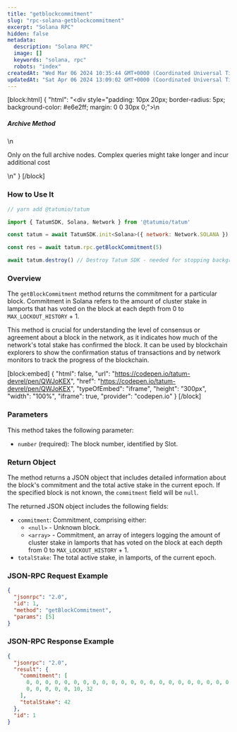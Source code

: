 ```yaml
---
title: "getblockcommitment"
slug: "rpc-solana-getblockcommitment"
excerpt: "Solana RPC"
hidden: false
metadata: 
  description: "Solana RPC"
  image: []
  keywords: "solana, rpc"
  robots: "index"
createdAt: "Wed Mar 06 2024 10:35:44 GMT+0000 (Coordinated Universal Time)"
updatedAt: "Sat Apr 06 2024 13:09:02 GMT+0000 (Coordinated Universal Time)"
---
```

[block:html]
{
  "html": "<div style=\"padding: 10px 20px; border-radius: 5px; background-color: #e6e2ff; margin: 0 0 30px 0;\">\n  <h5>Archive Method</h5>\n  <p>Only on the full archive nodes. Complex queries might take longer and incur additional cost</p>\n</div>"
}
[/block]


### How to Use It



```javascript
// yarn add @tatumio/tatum

import { TatumSDK, Solana, Network } from '@tatumio/tatum'

const tatum = await TatumSDK.init<Solana>({ network: Network.SOLANA })

const res = await tatum.rpc.getBlockCommitment(5)

await tatum.destroy() // Destroy Tatum SDK - needed for stopping background jobs
```



### Overview

The `getBlockCommitment` method returns the commitment for a particular block. Commitment in Solana refers to the amount of cluster stake in lamports that has voted on the block at each depth from 0 to `MAX_LOCKOUT_HISTORY` + 1.

This method is crucial for understanding the level of consensus or agreement about a block in the network, as it indicates how much of the network's total stake has confirmed the block. It can be used by blockchain explorers to show the confirmation status of transactions and by network monitors to track the progress of the blockchain.

[block:embed]
{
  "html": false,
  "url": "https://codepen.io/tatum-devrel/pen/QWJoKEX",
  "href": "https://codepen.io/tatum-devrel/pen/QWJoKEX",
  "typeOfEmbed": "iframe",
  "height": "300px",
  "width": "100%",
  "iframe": true,
  "provider": "codepen.io"
}
[/block]

### Parameters

This method takes the following parameter:

- `number` (required): The block number, identified by Slot.

### Return Object

The method returns a JSON object that includes detailed information about the block's commitment and the total active stake in the current epoch. If the specified block is not known, the `commitment` field will be `null`.

The returned JSON object includes the following fields:

- `commitment`: Commitment, comprising either:
  - `<null>` - Unknown block.
  - `<array>` - Commitment, an array of integers logging the amount of cluster stake in lamports that has voted on the block at each depth from 0 to `MAX_LOCKOUT_HISTORY` + 1.
- `totalStake`: The total active stake, in lamports, of the current epoch.

### JSON-RPC Request Example

```json
{
  "jsonrpc": "2.0",
  "id": 1,
  "method": "getBlockCommitment",
  "params": [5]
}
```

### JSON-RPC Response Example

```json
{
  "jsonrpc": "2.0",
  "result": {
    "commitment": [
      0, 0, 0, 0, 0, 0, 0, 0, 0, 0, 0, 0, 0, 0, 0, 0, 0, 0, 0, 0, 0, 0, 0, 0, 0,
      0, 0, 0, 0, 0, 10, 32
    ],
    "totalStake": 42
  },
  "id": 1
}
```
